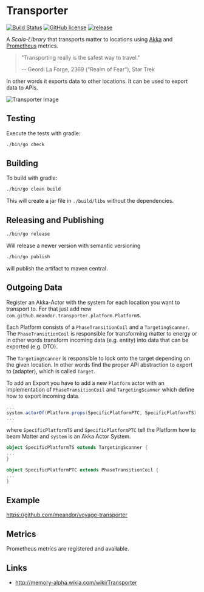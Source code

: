 # Transporter

[![Build Status](https://travis-ci.org/meandor/transporter.svg?branch=master)](https://travis-ci.org/meandor/transporter) [![GitHub license](https://img.shields.io/github/license/meandor/transporter.svg)](https://github.com/meandor/transporter/blob/master/LICENSE) [![release](https://maven-badges.herokuapp.com/maven-central/com.github.meandor/transporter/badge.svg)](https://maven-badges.herokuapp.com/maven-central/com.github.meandor/transporter) 

A _Scala-Library_ that transports matter to locations using [Akka](https://akka.io/)
and [Prometheus](https://prometheus.io) metrics.

> "Transporting really is the safest way to travel."
>
> -- Geordi La Forge, 2369 ("Realm of Fear"), Star Trek

In other words it exports data to other locations. It can be used to export data to APIs. 

![Transporter Image](http://www.startrek.com/uploads/assets/articles/transporter-1.jpg)

## Testing
Execute the tests with gradle:
```bash
./bin/go check
```

## Building
To build with gradle:
```bash
./bin/go clean build
```
This will create a jar file in `./build/libs` without the dependencies.

## Releasing and Publishing
```bash
./bin/go release
```
Will release a newer version with semantic versioning 

```bash
./bin/go publish
```

will publish the artifact to maven central.

## Outgoing Data
Register an Akka-Actor with the system for each location you want to transport to.
For that just add new `com.github.meandor.transporter.platform.Platform`s.

Each Platform consists of a `PhaseTransitionCoil` and a `TargetingScanner`.
The `PhaseTransitionCoil` is responsible for transforming matter to energy or in other
words transform incoming data (e.g. entity) into data that can be exported (e.g. DTO).

The `TargetingScanner` is responsible to lock onto the target depending on the given location.
In other words find the proper API abstraction to export to (adapter), which is called `Target`.

To add an Export you have to add a new `Platform` actor with an implementation of
`PhaseTransitionCoil` and `TargetingScanner` which define how to export incoming data.

```scala
...
system.actorOf(Platform.props(SpecificPlatformPTC, SpecificPlatformTS), "SpecificPlatformName")
...
``` 

where `SpecificPlatformTS` and `SpecificPlatformPTC` tell the Platform how to beam Matter and `system` is an Akka Actor System.
```scala
object SpecificPlatformTS extends TargetingScanner {  
...
}

object SpecificPlatformPTC extends PhaseTransitionCoil {  
...
}
```

## Example
https://github.com/meandor/voyage-transporter

## Metrics
Prometheus metrics are registered and available.

## Links
* http://memory-alpha.wikia.com/wiki/Transporter
